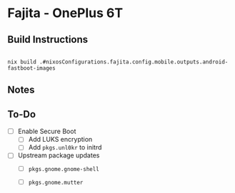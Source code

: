 # Fajita - OnePlus 6T

## Build Instructions

```(nix)

nix build .#nixosConfigurations.fajita.config.mobile.outputs.android-fastboot-images

```

## Notes

## To-Do

- [ ] Enable Secure Boot
  - [ ] Add LUKS encryption
  - [ ] Add `pkgs.unl0kr` to initrd

- [ ] Upstream package updates
  - [ ] `pkgs.gnome.gnome-shell`
  - [ ] `pkgs.gnome.mutter`

